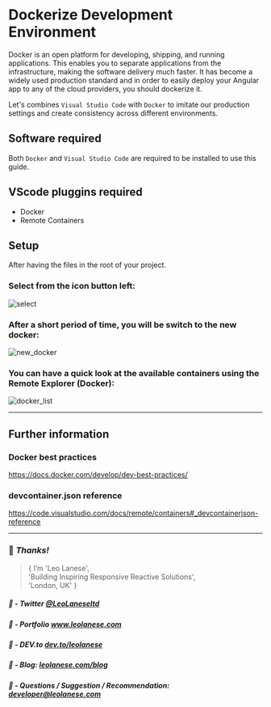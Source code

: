 # Dockerize Development Environment

Docker is an open platform for developing, shipping, and running applications. This enables you to separate applications from the infrastructure, making the software delivery much faster. It has become a widely used production standard and in order to easily deploy your Angular app to any of the cloud providers, you should dockerize it.

Let's combines `Visual Studio Code` with `Docker` to imitate our production settings and create consistency across different environments.

## Software required
Both `Docker` and `Visual Studio Code` are required to be installed to use this guide.

## VScode pluggins required
* Docker
* Remote Containers

## Setup
After having the files in the root of your project.

### Select from the icon button left:
![select](https://i.ibb.co/M2DKL0V/Screenshot-2020-10-04-at-20-30-09.png)

### After a short period of time, you will be switch to the new docker:
![new_docker](https://i.ibb.co/khyM43P/Screenshot-2020-10-04-at-20-31-30.png)

### You can have a quick look at the available containers using the Remote Explorer (Docker):
![docker_list](https://i.ibb.co/qnzRC60/Screenshot-2020-10-04-at-20-39-27.png)

---

## Further information

### Docker best practices
https://docs.docker.com/develop/dev-best-practices/

### devcontainer.json reference 
https://code.visualstudio.com/docs/remote/containers#_devcontainerjson-reference


---

### :100: <i>Thanks!</i>

> { I’m 'Leo Lanese',<br>
     'Building Inspiring Responsive Reactive Solutions',<br>
     'London, UK' }<br>

##### :diamond_shape_with_a_dot_inside: - Twitter <a href="https://twitter.com/LeoLaneseltd" target="_blank">@LeoLaneseltd</a>
##### :diamond_shape_with_a_dot_inside: - Portfolio <a href="https://www.leolanese.com" target="_blank">www.leolanese.com</a>
##### :diamond_shape_with_a_dot_inside: - DEV.to <a href="https://www.dev.to/leolanese" target="_blank">dev.to/leolanese</a>
##### :diamond_shape_with_a_dot_inside: - Blog: <a href="https://www.leolanese.com/blog" target="_blank">leolanese.com/blog</a>
##### :diamond_shape_with_a_dot_inside: - Questions / Suggestion / Recommendation: developer@leolanese.com

